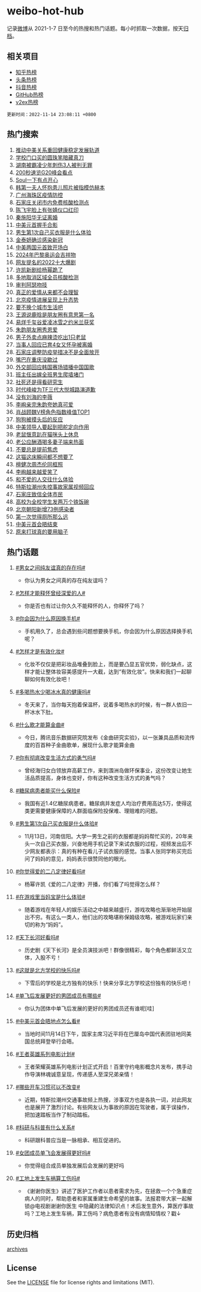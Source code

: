 # weibo-hot-hub

记录[微博](https://www.weibo.com)从 2021-1-7 日至今的热搜和热门话题。每小时抓取一次数据，按天[归档](archives)。

## 相关项目

- [知乎热榜](https://github.com/lonnyzhang423/zhihu-hot-hub)
- [头条热榜](https://github.com/lonnyzhang423/toutiao-hot-hub)
- [抖音热榜](https://github.com/lonnyzhang423/douyin-hot-hub)
- [GitHub热榜](https://github.com/lonnyzhang423/github-hot-hub)
- [v2ex热榜](https://github.com/lonnyzhang423/v2ex-hot-hub)


`更新时间：2022-11-14 23:08:11 +0800`

## 热门搜索

1. [推动中美关系重回健康稳定发展轨道](https://m.weibo.cn/search?containerid=100103type%3D1%26t%3D10%26q%3D%23%E6%8E%A8%E5%8A%A8%E4%B8%AD%E7%BE%8E%E5%85%B3%E7%B3%BB%E9%87%8D%E5%9B%9E%E5%81%A5%E5%BA%B7%E7%A8%B3%E5%AE%9A%E5%8F%91%E5%B1%95%E8%BD%A8%E9%81%93%23&stream_entry_id=51&isnewpage=1&extparam=seat%3D1%26cate%3D10103%26pos%3D0%26dgr%3D0%26filter_type%3Drealtimehot%26c_type%3D51%26display_time%3D1668438489%26pre_seqid%3D1668438141850026375147&luicode=10000011&lfid=106003type%253D25%2526t%253D3%2526disable_hot%253D1%2526filter_type%253Drealtimehot)
1. [学校门口买的圆珠笔暗藏真刀](https://m.weibo.cn/search?containerid=100103type%3D1%26t%3D10%26q%3D%23%E5%AD%A6%E6%A0%A1%E9%97%A8%E5%8F%A3%E4%B9%B0%E7%9A%84%E5%9C%86%E7%8F%A0%E7%AC%94%E6%9A%97%E8%97%8F%E7%9C%9F%E5%88%80%23&stream_entry_id=31&isnewpage=1&extparam=seat%3D1%26lcate%3D5001%26filter_type%3Drealtimehot%26dgr%3D0%26c_type%3D31%26q%3D%2523%25E5%25AD%25A6%25E6%25A0%25A1%25E9%2597%25A8%25E5%258F%25A3%25E4%25B9%25B0%25E7%259A%2584%25E5%259C%2586%25E7%258F%25A0%25E7%25AC%2594%25E6%259A%2597%25E8%2597%258F%25E7%259C%259F%25E5%2588%2580%2523%26cate%3D5001%26pos%3D0%26band_rank%3D1%26flag%3D0%26realpos%3D1%26display_time%3D1668438489%26pre_seqid%3D1668438141850026375147&luicode=10000011&lfid=106003type%253D25%2526t%253D3%2526disable_hot%253D1%2526filter_type%253Drealtimehot)
1. [湖南被霸凌少年刺伤3人被判无罪](https://m.weibo.cn/search?containerid=100103type%3D1%26t%3D10%26q%3D%23%E6%B9%96%E5%8D%97%E8%A2%AB%E9%9C%B8%E5%87%8C%E5%B0%91%E5%B9%B4%E5%88%BA%E4%BC%A43%E4%BA%BA%E8%A2%AB%E5%88%A4%E6%97%A0%E7%BD%AA%23&stream_entry_id=31&isnewpage=1&extparam=seat%3D1%26lcate%3D5001%26filter_type%3Drealtimehot%26dgr%3D0%26c_type%3D31%26q%3D%2523%25E6%25B9%2596%25E5%258D%2597%25E8%25A2%25AB%25E9%259C%25B8%25E5%2587%258C%25E5%25B0%2591%25E5%25B9%25B4%25E5%2588%25BA%25E4%25BC%25A43%25E4%25BA%25BA%25E8%25A2%25AB%25E5%2588%25A4%25E6%2597%25A0%25E7%25BD%25AA%2523%26cate%3D5001%26pos%3D1%26band_rank%3D2%26flag%3D1%26realpos%3D2%26display_time%3D1668438489%26pre_seqid%3D1668438141850026375147&luicode=10000011&lfid=106003type%253D25%2526t%253D3%2526disable_hot%253D1%2526filter_type%253Drealtimehot)
1. [200秒速览G20峰会看点](https://m.weibo.cn/search?containerid=100103type%3D1%26t%3D10%26q%3D%23200%E7%A7%92%E9%80%9F%E8%A7%88G20%E5%B3%B0%E4%BC%9A%E7%9C%8B%E7%82%B9%23&stream_entry_id=31&isnewpage=1&extparam=seat%3D1%26lcate%3D5001%26filter_type%3Drealtimehot%26dgr%3D0%26c_type%3D31%26q%3D%2523200%25E7%25A7%2592%25E9%2580%259F%25E8%25A7%2588G20%25E5%25B3%25B0%25E4%25BC%259A%25E7%259C%258B%25E7%2582%25B9%2523%26cate%3D5001%26pos%3D2%26band_rank%3D3%26flag%3D0%26realpos%3D3%26display_time%3D1668438489%26pre_seqid%3D1668438141850026375147&luicode=10000011&lfid=106003type%253D25%2526t%253D3%2526disable_hot%253D1%2526filter_type%253Drealtimehot)
1. [Soul一下有点开心](https://m.weibo.cn/search?containerid=100103type%3D1%26t%3D10%26q%3D%23Soul%E4%B8%80%E4%B8%8B%E6%9C%89%E7%82%B9%E5%BC%80%E5%BF%83%23&stream_entry_id=31&isnewpage=1&extparam=seat%3D1%26lcate%3D5001%26filter_type%3Drealtimehot%26dgr%3D0%26c_type%3D31%26adid%3D171916%26q%3D%2523Soul%25E4%25B8%2580%25E4%25B8%258B%25E6%259C%2589%25E7%2582%25B9%25E5%25BC%2580%25E5%25BF%2583%2523%26cate%3D5001%26pos%3D3%26topic_ad%3D1%26band_rank%3D4%26display_time%3D1668438489%26pre_seqid%3D1668438141850026375147&luicode=10000011&lfid=106003type%253D25%2526t%253D3%2526disable_hot%253D1%2526filter_type%253Drealtimehot)
1. [韩第一夫人怀抱患儿照片被指模仿赫本](https://m.weibo.cn/search?containerid=100103type%3D1%26t%3D10%26q%3D%23%E9%9F%A9%E7%AC%AC%E4%B8%80%E5%A4%AB%E4%BA%BA%E6%80%80%E6%8A%B1%E6%82%A3%E5%84%BF%E7%85%A7%E7%89%87%E8%A2%AB%E6%8C%87%E6%A8%A1%E4%BB%BF%E8%B5%AB%E6%9C%AC%23&stream_entry_id=31&isnewpage=1&extparam=seat%3D1%26lcate%3D5001%26filter_type%3Drealtimehot%26dgr%3D0%26c_type%3D31%26q%3D%2523%25E9%259F%25A9%25E7%25AC%25AC%25E4%25B8%2580%25E5%25A4%25AB%25E4%25BA%25BA%25E6%2580%2580%25E6%258A%25B1%25E6%2582%25A3%25E5%2584%25BF%25E7%2585%25A7%25E7%2589%2587%25E8%25A2%25AB%25E6%258C%2587%25E6%25A8%25A1%25E4%25BB%25BF%25E8%25B5%25AB%25E6%259C%25AC%2523%26cate%3D5001%26pos%3D4%26band_rank%3D4%26flag%3D0%26realpos%3D4%26display_time%3D1668438489%26pre_seqid%3D1668438141850026375147&luicode=10000011&lfid=106003type%253D25%2526t%253D3%2526disable_hot%253D1%2526filter_type%253Drealtimehot)
1. [广州海珠区疫情防控](https://m.weibo.cn/search?containerid=100103type%3D1%26t%3D10%26q%3D%23%E5%B9%BF%E5%B7%9E%E6%B5%B7%E7%8F%A0%E5%8C%BA%E7%96%AB%E6%83%85%E9%98%B2%E6%8E%A7%23&stream_entry_id=31&isnewpage=1&extparam=seat%3D1%26lcate%3D5001%26filter_type%3Drealtimehot%26dgr%3D0%26c_type%3D31%26q%3D%2523%25E5%25B9%25BF%25E5%25B7%259E%25E6%25B5%25B7%25E7%258F%25A0%25E5%258C%25BA%25E7%2596%25AB%25E6%2583%2585%25E9%2598%25B2%25E6%258E%25A7%2523%26cate%3D5001%26pos%3D5%26band_rank%3D5%26flag%3D1%26realpos%3D5%26display_time%3D1668438489%26pre_seqid%3D1668438141850026375147&luicode=10000011&lfid=106003type%253D25%2526t%253D3%2526disable_hot%253D1%2526filter_type%253Drealtimehot)
1. [石家庄关闭市内免费核酸检测点](https://m.weibo.cn/search?containerid=100103type%3D1%26t%3D10%26q%3D%23%E7%9F%B3%E5%AE%B6%E5%BA%84%E5%85%B3%E9%97%AD%E5%B8%82%E5%86%85%E5%85%8D%E8%B4%B9%E6%A0%B8%E9%85%B8%E6%A3%80%E6%B5%8B%E7%82%B9%23&stream_entry_id=31&isnewpage=1&extparam=seat%3D1%26lcate%3D5001%26filter_type%3Drealtimehot%26dgr%3D0%26c_type%3D31%26q%3D%2523%25E7%259F%25B3%25E5%25AE%25B6%25E5%25BA%2584%25E5%2585%25B3%25E9%2597%25AD%25E5%25B8%2582%25E5%2586%2585%25E5%2585%258D%25E8%25B4%25B9%25E6%25A0%25B8%25E9%2585%25B8%25E6%25A3%2580%25E6%25B5%258B%25E7%2582%25B9%2523%26cate%3D5001%26pos%3D6%26band_rank%3D6%26flag%3D16%26realpos%3D6%26display_time%3D1668438489%26pre_seqid%3D1668438141850026375147&luicode=10000011&lfid=106003type%253D25%2526t%253D3%2526disable_hot%253D1%2526filter_type%253Drealtimehot)
1. [陈飞宇脸上有张婧仪口红印](https://m.weibo.cn/search?containerid=100103type%3D1%26t%3D10%26q%3D%23%E9%99%88%E9%A3%9E%E5%AE%87%E8%84%B8%E4%B8%8A%E6%9C%89%E5%BC%A0%E5%A9%A7%E4%BB%AA%E5%8F%A3%E7%BA%A2%E5%8D%B0%23&stream_entry_id=31&isnewpage=1&extparam=seat%3D1%26lcate%3D5001%26filter_type%3Drealtimehot%26dgr%3D0%26c_type%3D31%26q%3D%2523%25E9%2599%2588%25E9%25A3%259E%25E5%25AE%2587%25E8%2584%25B8%25E4%25B8%258A%25E6%259C%2589%25E5%25BC%25A0%25E5%25A9%25A7%25E4%25BB%25AA%25E5%258F%25A3%25E7%25BA%25A2%25E5%258D%25B0%2523%26cate%3D5001%26pos%3D7%26band_rank%3D7%26flag%3D0%26realpos%3D7%26display_time%3D1668438489%26pre_seqid%3D1668438141850026375147&luicode=10000011&lfid=106003type%253D25%2526t%253D3%2526disable_hot%253D1%2526filter_type%253Drealtimehot)
1. [秦施阳华无证离婚](https://m.weibo.cn/search?containerid=100103type%3D1%26t%3D10%26q%3D%23%E7%A7%A6%E6%96%BD%E9%98%B3%E5%8D%8E%E6%97%A0%E8%AF%81%E7%A6%BB%E5%A9%9A%23&stream_entry_id=31&isnewpage=1&extparam=seat%3D1%26lcate%3D5001%26filter_type%3Drealtimehot%26dgr%3D0%26c_type%3D31%26q%3D%2523%25E7%25A7%25A6%25E6%2596%25BD%25E9%2598%25B3%25E5%258D%258E%25E6%2597%25A0%25E8%25AF%2581%25E7%25A6%25BB%25E5%25A9%259A%2523%26cate%3D5001%26pos%3D8%26band_rank%3D8%26flag%3D0%26realpos%3D8%26display_time%3D1668438489%26pre_seqid%3D1668438141850026375147&luicode=10000011&lfid=106003type%253D25%2526t%253D3%2526disable_hot%253D1%2526filter_type%253Drealtimehot)
1. [中美元首握手合影](https://m.weibo.cn/search?containerid=100103type%3D1%26t%3D10%26q%3D%23%E4%B8%AD%E7%BE%8E%E5%85%83%E9%A6%96%E6%8F%A1%E6%89%8B%E5%90%88%E5%BD%B1%23&stream_entry_id=31&isnewpage=1&extparam=seat%3D1%26lcate%3D5001%26filter_type%3Drealtimehot%26dgr%3D0%26c_type%3D31%26q%3D%2523%25E4%25B8%25AD%25E7%25BE%258E%25E5%2585%2583%25E9%25A6%2596%25E6%258F%25A1%25E6%2589%258B%25E5%2590%2588%25E5%25BD%25B1%2523%26cate%3D5001%26pos%3D9%26band_rank%3D9%26flag%3D0%26realpos%3D9%26display_time%3D1668438489%26pre_seqid%3D1668438141850026375147&luicode=10000011&lfid=106003type%253D25%2526t%253D3%2526disable_hot%253D1%2526filter_type%253Drealtimehot)
1. [男生第1次自己买衣服是什么体验](https://m.weibo.cn/search?containerid=100103type%3D1%26t%3D10%26q%3D%23%E7%94%B7%E7%94%9F%E7%AC%AC1%E6%AC%A1%E8%87%AA%E5%B7%B1%E4%B9%B0%E8%A1%A3%E6%9C%8D%E6%98%AF%E4%BB%80%E4%B9%88%E4%BD%93%E9%AA%8C%23&stream_entry_id=31&isnewpage=1&extparam=seat%3D1%26lcate%3D5001%26filter_type%3Drealtimehot%26dgr%3D0%26c_type%3D31%26q%3D%2523%25E7%2594%25B7%25E7%2594%259F%25E7%25AC%25AC1%25E6%25AC%25A1%25E8%2587%25AA%25E5%25B7%25B1%25E4%25B9%25B0%25E8%25A1%25A3%25E6%259C%258D%25E6%2598%25AF%25E4%25BB%2580%25E4%25B9%2588%25E4%25BD%2593%25E9%25AA%258C%2523%26cate%3D5001%26pos%3D10%26band_rank%3D10%26flag%3D0%26realpos%3D10%26display_time%3D1668438489%26pre_seqid%3D1668438141850026375147&luicode=10000011&lfid=106003type%253D25%2526t%253D3%2526disable_hot%253D1%2526filter_type%253Drealtimehot)
1. [金泰妍确诊感染新冠](https://m.weibo.cn/search?containerid=100103type%3D1%26t%3D10%26q%3D%23%E9%87%91%E6%B3%B0%E5%A6%8D%E7%A1%AE%E8%AF%8A%E6%84%9F%E6%9F%93%E6%96%B0%E5%86%A0%23&stream_entry_id=31&isnewpage=1&extparam=seat%3D1%26lcate%3D5001%26filter_type%3Drealtimehot%26dgr%3D0%26c_type%3D31%26q%3D%2523%25E9%2587%2591%25E6%25B3%25B0%25E5%25A6%258D%25E7%25A1%25AE%25E8%25AF%258A%25E6%2584%259F%25E6%259F%2593%25E6%2596%25B0%25E5%2586%25A0%2523%26cate%3D5001%26pos%3D11%26band_rank%3D11%26flag%3D1%26realpos%3D11%26display_time%3D1668438489%26pre_seqid%3D1668438141850026375147&luicode=10000011&lfid=106003type%253D25%2526t%253D3%2526disable_hot%253D1%2526filter_type%253Drealtimehot)
1. [中美两国元首致开场白](https://m.weibo.cn/search?containerid=100103type%3D1%26t%3D10%26q%3D%23%E4%B8%AD%E7%BE%8E%E4%B8%A4%E5%9B%BD%E5%85%83%E9%A6%96%E8%87%B4%E5%BC%80%E5%9C%BA%E7%99%BD%23&stream_entry_id=31&isnewpage=1&extparam=seat%3D1%26lcate%3D5001%26filter_type%3Drealtimehot%26dgr%3D0%26c_type%3D31%26q%3D%2523%25E4%25B8%25AD%25E7%25BE%258E%25E4%25B8%25A4%25E5%259B%25BD%25E5%2585%2583%25E9%25A6%2596%25E8%2587%25B4%25E5%25BC%2580%25E5%259C%25BA%25E7%2599%25BD%2523%26cate%3D5001%26pos%3D12%26band_rank%3D12%26flag%3D0%26realpos%3D12%26display_time%3D1668438489%26pre_seqid%3D1668438141850026375147&luicode=10000011&lfid=106003type%253D25%2526t%253D3%2526disable_hot%253D1%2526filter_type%253Drealtimehot)
1. [2024年巴黎奥运会吉祥物](https://m.weibo.cn/search?containerid=100103type%3D1%26t%3D10%26q%3D%232024%E5%B9%B4%E5%B7%B4%E9%BB%8E%E5%A5%A5%E8%BF%90%E4%BC%9A%E5%90%89%E7%A5%A5%E7%89%A9%23&stream_entry_id=31&isnewpage=1&extparam=seat%3D1%26lcate%3D5001%26filter_type%3Drealtimehot%26dgr%3D0%26c_type%3D31%26q%3D%25232024%25E5%25B9%25B4%25E5%25B7%25B4%25E9%25BB%258E%25E5%25A5%25A5%25E8%25BF%2590%25E4%25BC%259A%25E5%2590%2589%25E7%25A5%25A5%25E7%2589%25A9%2523%26cate%3D5001%26pos%3D13%26band_rank%3D13%26flag%3D0%26realpos%3D13%26display_time%3D1668438489%26pre_seqid%3D1668438141850026375147&luicode=10000011&lfid=106003type%253D25%2526t%253D3%2526disable_hot%253D1%2526filter_type%253Drealtimehot)
1. [网友提名的2022十大爆剧](https://m.weibo.cn/search?containerid=100103type%3D1%26t%3D10%26q%3D%23%E7%BD%91%E5%8F%8B%E6%8F%90%E5%90%8D%E7%9A%842022%E5%8D%81%E5%A4%A7%E7%88%86%E5%89%A7%23&stream_entry_id=31&isnewpage=1&extparam=seat%3D1%26lcate%3D5001%26filter_type%3Drealtimehot%26dgr%3D0%26c_type%3D31%26q%3D%2523%25E7%25BD%2591%25E5%258F%258B%25E6%258F%2590%25E5%2590%258D%25E7%259A%25842022%25E5%258D%2581%25E5%25A4%25A7%25E7%2588%2586%25E5%2589%25A7%2523%26cate%3D5001%26pos%3D14%26band_rank%3D14%26flag%3D0%26realpos%3D14%26display_time%3D1668438489%26pre_seqid%3D1668438141850026375147&luicode=10000011&lfid=106003type%253D25%2526t%253D3%2526disable_hot%253D1%2526filter_type%253Drealtimehot)
1. [许凯新剧给杨幂跪了](https://m.weibo.cn/search?containerid=100103type%3D1%26t%3D10%26q%3D%23%E8%AE%B8%E5%87%AF%E6%96%B0%E5%89%A7%E7%BB%99%E6%9D%A8%E5%B9%82%E8%B7%AA%E4%BA%86%23&stream_entry_id=31&isnewpage=1&extparam=seat%3D1%26lcate%3D5001%26filter_type%3Drealtimehot%26dgr%3D0%26c_type%3D31%26q%3D%2523%25E8%25AE%25B8%25E5%2587%25AF%25E6%2596%25B0%25E5%2589%25A7%25E7%25BB%2599%25E6%259D%25A8%25E5%25B9%2582%25E8%25B7%25AA%25E4%25BA%2586%2523%26cate%3D5001%26pos%3D15%26band_rank%3D15%26flag%3D0%26realpos%3D15%26display_time%3D1668438489%26pre_seqid%3D1668438141850026375147&luicode=10000011&lfid=106003type%253D25%2526t%253D3%2526disable_hot%253D1%2526filter_type%253Drealtimehot)
1. [多地取消区域全员核酸检测](https://m.weibo.cn/search?containerid=100103type%3D1%26t%3D10%26q%3D%23%E5%A4%9A%E5%9C%B0%E5%8F%96%E6%B6%88%E5%8C%BA%E5%9F%9F%E5%85%A8%E5%91%98%E6%A0%B8%E9%85%B8%E6%A3%80%E6%B5%8B%23&stream_entry_id=31&isnewpage=1&extparam=seat%3D1%26lcate%3D5001%26filter_type%3Drealtimehot%26dgr%3D0%26c_type%3D31%26q%3D%2523%25E5%25A4%259A%25E5%259C%25B0%25E5%258F%2596%25E6%25B6%2588%25E5%258C%25BA%25E5%259F%259F%25E5%2585%25A8%25E5%2591%2598%25E6%25A0%25B8%25E9%2585%25B8%25E6%25A3%2580%25E6%25B5%258B%2523%26cate%3D5001%26pos%3D16%26band_rank%3D16%26flag%3D2%26realpos%3D16%26display_time%3D1668438489%26pre_seqid%3D1668438141850026375147&luicode=10000011&lfid=106003type%253D25%2526t%253D3%2526disable_hot%253D1%2526filter_type%253Drealtimehot)
1. [审判阿瑟吻技](https://m.weibo.cn/search?containerid=100103type%3D1%26t%3D10%26q%3D%23%E5%AE%A1%E5%88%A4%E9%98%BF%E7%91%9F%E5%90%BB%E6%8A%80%23&stream_entry_id=31&isnewpage=1&extparam=seat%3D1%26lcate%3D5001%26filter_type%3Drealtimehot%26dgr%3D0%26c_type%3D31%26q%3D%2523%25E5%25AE%25A1%25E5%2588%25A4%25E9%2598%25BF%25E7%2591%259F%25E5%2590%25BB%25E6%258A%2580%2523%26cate%3D5001%26pos%3D17%26band_rank%3D17%26flag%3D0%26realpos%3D17%26display_time%3D1668438489%26pre_seqid%3D1668438141850026375147&luicode=10000011&lfid=106003type%253D25%2526t%253D3%2526disable_hot%253D1%2526filter_type%253Drealtimehot)
1. [真正的爱情从来都不会理智](https://m.weibo.cn/search?containerid=100103type%3D1%26t%3D10%26q%3D%23%E7%9C%9F%E6%AD%A3%E7%9A%84%E7%88%B1%E6%83%85%E4%BB%8E%E6%9D%A5%E9%83%BD%E4%B8%8D%E4%BC%9A%E7%90%86%E6%99%BA%23&stream_entry_id=31&isnewpage=1&extparam=seat%3D1%26lcate%3D5001%26filter_type%3Drealtimehot%26dgr%3D0%26c_type%3D31%26q%3D%2523%25E7%259C%259F%25E6%25AD%25A3%25E7%259A%2584%25E7%2588%25B1%25E6%2583%2585%25E4%25BB%258E%25E6%259D%25A5%25E9%2583%25BD%25E4%25B8%258D%25E4%25BC%259A%25E7%2590%2586%25E6%2599%25BA%2523%26cate%3D5001%26pos%3D18%26band_rank%3D18%26flag%3D0%26realpos%3D18%26display_time%3D1668438489%26pre_seqid%3D1668438141850026375147&luicode=10000011&lfid=106003type%253D25%2526t%253D3%2526disable_hot%253D1%2526filter_type%253Drealtimehot)
1. [北京疫情进展呈现上升态势](https://m.weibo.cn/search?containerid=100103type%3D1%26t%3D10%26q%3D%23%E5%8C%97%E4%BA%AC%E7%96%AB%E6%83%85%E8%BF%9B%E5%B1%95%E5%91%88%E7%8E%B0%E4%B8%8A%E5%8D%87%E6%80%81%E5%8A%BF%23&stream_entry_id=31&isnewpage=1&extparam=seat%3D1%26lcate%3D5001%26filter_type%3Drealtimehot%26dgr%3D0%26c_type%3D31%26q%3D%2523%25E5%258C%2597%25E4%25BA%25AC%25E7%2596%25AB%25E6%2583%2585%25E8%25BF%259B%25E5%25B1%2595%25E5%2591%2588%25E7%258E%25B0%25E4%25B8%258A%25E5%258D%2587%25E6%2580%2581%25E5%258A%25BF%2523%26cate%3D5001%26pos%3D19%26band_rank%3D19%26flag%3D0%26realpos%3D19%26display_time%3D1668438489%26pre_seqid%3D1668438141850026375147&luicode=10000011&lfid=106003type%253D25%2526t%253D3%2526disable_hot%253D1%2526filter_type%253Drealtimehot)
1. [要不换个城市生活吧](https://m.weibo.cn/search?containerid=100103type%3D1%26t%3D10%26q%3D%23%E8%A6%81%E4%B8%8D%E6%8D%A2%E4%B8%AA%E5%9F%8E%E5%B8%82%E7%94%9F%E6%B4%BB%E5%90%A7%23&stream_entry_id=31&isnewpage=1&extparam=seat%3D1%26lcate%3D5001%26filter_type%3Drealtimehot%26dgr%3D0%26c_type%3D31%26q%3D%2523%25E8%25A6%2581%25E4%25B8%258D%25E6%258D%25A2%25E4%25B8%25AA%25E5%259F%258E%25E5%25B8%2582%25E7%2594%259F%25E6%25B4%25BB%25E5%2590%25A7%2523%26cate%3D5001%26pos%3D20%26band_rank%3D20%26flag%3D0%26realpos%3D20%26display_time%3D1668438489%26pre_seqid%3D1668438141850026375147&luicode=10000011&lfid=106003type%253D25%2526t%253D3%2526disable_hot%253D1%2526filter_type%253Drealtimehot)
1. [王源说鹿晗是朋友圈有意思第一名](https://m.weibo.cn/search?containerid=100103type%3D1%26t%3D10%26q%3D%23%E7%8E%8B%E6%BA%90%E8%AF%B4%E9%B9%BF%E6%99%97%E6%98%AF%E6%9C%8B%E5%8F%8B%E5%9C%88%E6%9C%89%E6%84%8F%E6%80%9D%E7%AC%AC%E4%B8%80%E5%90%8D%23&stream_entry_id=31&isnewpage=1&extparam=seat%3D1%26lcate%3D5001%26filter_type%3Drealtimehot%26dgr%3D0%26c_type%3D31%26q%3D%2523%25E7%258E%258B%25E6%25BA%2590%25E8%25AF%25B4%25E9%25B9%25BF%25E6%2599%2597%25E6%2598%25AF%25E6%259C%258B%25E5%258F%258B%25E5%259C%2588%25E6%259C%2589%25E6%2584%258F%25E6%2580%259D%25E7%25AC%25AC%25E4%25B8%2580%25E5%2590%258D%2523%26cate%3D5001%26pos%3D21%26band_rank%3D21%26flag%3D2%26realpos%3D21%26display_time%3D1668438489%26pre_seqid%3D1668438141850026375147&luicode=10000011&lfid=106003type%253D25%2526t%253D3%2526disable_hot%253D1%2526filter_type%253Drealtimehot)
1. [易烊千玺谷爱凌冰雪之约米兰获奖](https://m.weibo.cn/search?containerid=100103type%3D1%26t%3D10%26q%3D%23%E6%98%93%E7%83%8A%E5%8D%83%E7%8E%BA%E8%B0%B7%E7%88%B1%E5%87%8C%E5%86%B0%E9%9B%AA%E4%B9%8B%E7%BA%A6%E7%B1%B3%E5%85%B0%E8%8E%B7%E5%A5%96%23&stream_entry_id=31&isnewpage=1&extparam=seat%3D1%26lcate%3D5001%26filter_type%3Drealtimehot%26dgr%3D0%26c_type%3D31%26q%3D%2523%25E6%2598%2593%25E7%2583%258A%25E5%258D%2583%25E7%258E%25BA%25E8%25B0%25B7%25E7%2588%25B1%25E5%2587%258C%25E5%2586%25B0%25E9%259B%25AA%25E4%25B9%258B%25E7%25BA%25A6%25E7%25B1%25B3%25E5%2585%25B0%25E8%258E%25B7%25E5%25A5%2596%2523%26cate%3D5001%26pos%3D22%26band_rank%3D22%26flag%3D0%26realpos%3D22%26display_time%3D1668438489%26pre_seqid%3D1668438141850026375147&luicode=10000011&lfid=106003type%253D25%2526t%253D3%2526disable_hot%253D1%2526filter_type%253Drealtimehot)
1. [朱韵朋友圈秀恩爱](https://m.weibo.cn/search?containerid=100103type%3D1%26t%3D10%26q%3D%23%E6%9C%B1%E9%9F%B5%E6%9C%8B%E5%8F%8B%E5%9C%88%E7%A7%80%E6%81%A9%E7%88%B1%23&stream_entry_id=31&isnewpage=1&extparam=seat%3D1%26lcate%3D5001%26filter_type%3Drealtimehot%26dgr%3D0%26c_type%3D31%26q%3D%2523%25E6%259C%25B1%25E9%259F%25B5%25E6%259C%258B%25E5%258F%258B%25E5%259C%2588%25E7%25A7%2580%25E6%2581%25A9%25E7%2588%25B1%2523%26cate%3D5001%26pos%3D23%26band_rank%3D23%26flag%3D0%26realpos%3D23%26display_time%3D1668438489%26pre_seqid%3D1668438141850026375147&luicode=10000011&lfid=106003type%253D25%2526t%253D3%2526disable_hot%253D1%2526filter_type%253Drealtimehot)
1. [男子外卖点麻辣烫吃出1只老鼠](https://m.weibo.cn/search?containerid=100103type%3D1%26t%3D10%26q%3D%23%E7%94%B7%E5%AD%90%E5%A4%96%E5%8D%96%E7%82%B9%E9%BA%BB%E8%BE%A3%E7%83%AB%E5%90%83%E5%87%BA1%E5%8F%AA%E8%80%81%E9%BC%A0%23&stream_entry_id=31&isnewpage=1&extparam=seat%3D1%26lcate%3D5001%26filter_type%3Drealtimehot%26dgr%3D0%26c_type%3D31%26q%3D%2523%25E7%2594%25B7%25E5%25AD%2590%25E5%25A4%2596%25E5%258D%2596%25E7%2582%25B9%25E9%25BA%25BB%25E8%25BE%25A3%25E7%2583%25AB%25E5%2590%2583%25E5%2587%25BA1%25E5%258F%25AA%25E8%2580%2581%25E9%25BC%25A0%2523%26cate%3D5001%26pos%3D24%26band_rank%3D24%26flag%3D0%26realpos%3D24%26display_time%3D1668438489%26pre_seqid%3D1668438141850026375147&luicode=10000011&lfid=106003type%253D25%2526t%253D3%2526disable_hot%253D1%2526filter_type%253Drealtimehot)
1. [当事人回应已育4女又怀孕被离婚](https://m.weibo.cn/search?containerid=100103type%3D1%26t%3D10%26q%3D%23%E5%BD%93%E4%BA%8B%E4%BA%BA%E5%9B%9E%E5%BA%94%E5%B7%B2%E8%82%B24%E5%A5%B3%E5%8F%88%E6%80%80%E5%AD%95%E8%A2%AB%E7%A6%BB%E5%A9%9A%23&stream_entry_id=31&isnewpage=1&extparam=seat%3D1%26lcate%3D5001%26filter_type%3Drealtimehot%26dgr%3D0%26c_type%3D31%26q%3D%2523%25E5%25BD%2593%25E4%25BA%258B%25E4%25BA%25BA%25E5%259B%259E%25E5%25BA%2594%25E5%25B7%25B2%25E8%2582%25B24%25E5%25A5%25B3%25E5%258F%2588%25E6%2580%2580%25E5%25AD%2595%25E8%25A2%25AB%25E7%25A6%25BB%25E5%25A9%259A%2523%26cate%3D5001%26pos%3D25%26band_rank%3D25%26flag%3D0%26realpos%3D25%26display_time%3D1668438489%26pre_seqid%3D1668438141850026375147&luicode=10000011&lfid=106003type%253D25%2526t%253D3%2526disable_hot%253D1%2526filter_type%253Drealtimehot)
1. [石家庄调整防疫举措决不是全面放开](https://m.weibo.cn/search?containerid=100103type%3D1%26t%3D10%26q%3D%23%E7%9F%B3%E5%AE%B6%E5%BA%84%E8%B0%83%E6%95%B4%E9%98%B2%E7%96%AB%E4%B8%BE%E6%8E%AA%E5%86%B3%E4%B8%8D%E6%98%AF%E5%85%A8%E9%9D%A2%E6%94%BE%E5%BC%80%23&stream_entry_id=31&isnewpage=1&extparam=seat%3D1%26lcate%3D5001%26filter_type%3Drealtimehot%26dgr%3D0%26c_type%3D31%26q%3D%2523%25E7%259F%25B3%25E5%25AE%25B6%25E5%25BA%2584%25E8%25B0%2583%25E6%2595%25B4%25E9%2598%25B2%25E7%2596%25AB%25E4%25B8%25BE%25E6%258E%25AA%25E5%2586%25B3%25E4%25B8%258D%25E6%2598%25AF%25E5%2585%25A8%25E9%259D%25A2%25E6%2594%25BE%25E5%25BC%2580%2523%26cate%3D5001%26pos%3D26%26band_rank%3D26%26flag%3D0%26realpos%3D26%26display_time%3D1668438489%26pre_seqid%3D1668438141850026375147&luicode=10000011&lfid=106003type%253D25%2526t%253D3%2526disable_hot%253D1%2526filter_type%253Drealtimehot)
1. [嘴巴在重庆没歇过](https://m.weibo.cn/search?containerid=100103type%3D1%26t%3D10%26q%3D%23%E5%98%B4%E5%B7%B4%E5%9C%A8%E9%87%8D%E5%BA%86%E6%B2%A1%E6%AD%87%E8%BF%87%23&stream_entry_id=31&isnewpage=1&extparam=seat%3D1%26lcate%3D5001%26filter_type%3Drealtimehot%26dgr%3D0%26c_type%3D31%26q%3D%2523%25E5%2598%25B4%25E5%25B7%25B4%25E5%259C%25A8%25E9%2587%258D%25E5%25BA%2586%25E6%25B2%25A1%25E6%25AD%2587%25E8%25BF%2587%2523%26cate%3D5001%26pos%3D27%26band_rank%3D27%26flag%3D1%26realpos%3D27%26display_time%3D1668438489%26pre_seqid%3D1668438141850026375147&luicode=10000011&lfid=106003type%253D25%2526t%253D3%2526disable_hot%253D1%2526filter_type%253Drealtimehot)
1. [外交部回应韩国赛场错播中国国歌](https://m.weibo.cn/search?containerid=100103type%3D1%26t%3D10%26q%3D%23%E5%A4%96%E4%BA%A4%E9%83%A8%E5%9B%9E%E5%BA%94%E9%9F%A9%E5%9B%BD%E8%B5%9B%E5%9C%BA%E9%94%99%E6%92%AD%E4%B8%AD%E5%9B%BD%E5%9B%BD%E6%AD%8C%23&stream_entry_id=31&isnewpage=1&extparam=seat%3D1%26lcate%3D5001%26filter_type%3Drealtimehot%26dgr%3D0%26c_type%3D31%26q%3D%2523%25E5%25A4%2596%25E4%25BA%25A4%25E9%2583%25A8%25E5%259B%259E%25E5%25BA%2594%25E9%259F%25A9%25E5%259B%25BD%25E8%25B5%259B%25E5%259C%25BA%25E9%2594%2599%25E6%2592%25AD%25E4%25B8%25AD%25E5%259B%25BD%25E5%259B%25BD%25E6%25AD%258C%2523%26cate%3D5001%26pos%3D28%26band_rank%3D28%26flag%3D0%26realpos%3D28%26display_time%3D1668438489%26pre_seqid%3D1668438141850026375147&luicode=10000011&lfid=106003type%253D25%2526t%253D3%2526disable_hot%253D1%2526filter_type%253Drealtimehot)
1. [班主任出嫁全班男生爬墙堵门](https://m.weibo.cn/search?containerid=100103type%3D1%26t%3D10%26q%3D%23%E7%8F%AD%E4%B8%BB%E4%BB%BB%E5%87%BA%E5%AB%81%E5%85%A8%E7%8F%AD%E7%94%B7%E7%94%9F%E7%88%AC%E5%A2%99%E5%A0%B5%E9%97%A8%23&stream_entry_id=31&isnewpage=1&extparam=seat%3D1%26lcate%3D5001%26filter_type%3Drealtimehot%26dgr%3D0%26c_type%3D31%26q%3D%2523%25E7%258F%25AD%25E4%25B8%25BB%25E4%25BB%25BB%25E5%2587%25BA%25E5%25AB%2581%25E5%2585%25A8%25E7%258F%25AD%25E7%2594%25B7%25E7%2594%259F%25E7%2588%25AC%25E5%25A2%2599%25E5%25A0%25B5%25E9%2597%25A8%2523%26cate%3D5001%26pos%3D29%26band_rank%3D29%26flag%3D0%26realpos%3D29%26display_time%3D1668438489%26pre_seqid%3D1668438141850026375147&luicode=10000011&lfid=106003type%253D25%2526t%253D3%2526disable_hot%253D1%2526filter_type%253Drealtimehot)
1. [社死还是得看研究生](https://m.weibo.cn/search?containerid=100103type%3D1%26t%3D10%26q%3D%23%E7%A4%BE%E6%AD%BB%E8%BF%98%E6%98%AF%E5%BE%97%E7%9C%8B%E7%A0%94%E7%A9%B6%E7%94%9F%23&stream_entry_id=31&isnewpage=1&extparam=seat%3D1%26lcate%3D5001%26filter_type%3Drealtimehot%26dgr%3D0%26c_type%3D31%26q%3D%2523%25E7%25A4%25BE%25E6%25AD%25BB%25E8%25BF%2598%25E6%2598%25AF%25E5%25BE%2597%25E7%259C%258B%25E7%25A0%2594%25E7%25A9%25B6%25E7%2594%259F%2523%26cate%3D5001%26pos%3D30%26band_rank%3D30%26flag%3D0%26realpos%3D30%26display_time%3D1668438489%26pre_seqid%3D1668438141850026375147&luicode=10000011&lfid=106003type%253D25%2526t%253D3%2526disable_hot%253D1%2526filter_type%253Drealtimehot)
1. [时代峰峻为TF三代大悦城路演道歉](https://m.weibo.cn/search?containerid=100103type%3D1%26t%3D10%26q%3D%23%E6%97%B6%E4%BB%A3%E5%B3%B0%E5%B3%BB%E4%B8%BATF%E4%B8%89%E4%BB%A3%E5%A4%A7%E6%82%A6%E5%9F%8E%E8%B7%AF%E6%BC%94%E9%81%93%E6%AD%89%23&stream_entry_id=31&isnewpage=1&extparam=seat%3D1%26lcate%3D5001%26filter_type%3Drealtimehot%26dgr%3D0%26c_type%3D31%26q%3D%2523%25E6%2597%25B6%25E4%25BB%25A3%25E5%25B3%25B0%25E5%25B3%25BB%25E4%25B8%25BATF%25E4%25B8%2589%25E4%25BB%25A3%25E5%25A4%25A7%25E6%2582%25A6%25E5%259F%258E%25E8%25B7%25AF%25E6%25BC%2594%25E9%2581%2593%25E6%25AD%2589%2523%26cate%3D5001%26pos%3D31%26band_rank%3D31%26flag%3D0%26realpos%3D31%26display_time%3D1668438489%26pre_seqid%3D1668438141850026375147&luicode=10000011&lfid=106003type%253D25%2526t%253D3%2526disable_hot%253D1%2526filter_type%253Drealtimehot)
1. [没有刘海的李薇](https://m.weibo.cn/search?containerid=100103type%3D1%26t%3D10%26q%3D%23%E6%B2%A1%E6%9C%89%E5%88%98%E6%B5%B7%E7%9A%84%E6%9D%8E%E8%96%87%23&stream_entry_id=31&isnewpage=1&extparam=seat%3D1%26lcate%3D5001%26filter_type%3Drealtimehot%26dgr%3D0%26c_type%3D31%26q%3D%2523%25E6%25B2%25A1%25E6%259C%2589%25E5%2588%2598%25E6%25B5%25B7%25E7%259A%2584%25E6%259D%258E%25E8%2596%2587%2523%26cate%3D5001%26pos%3D32%26band_rank%3D32%26flag%3D0%26realpos%3D32%26display_time%3D1668438489%26pre_seqid%3D1668438141850026375147&luicode=10000011&lfid=106003type%253D25%2526t%253D3%2526disable_hot%253D1%2526filter_type%253Drealtimehot)
1. [李峋亲完朱韵夸她真可爱](https://m.weibo.cn/search?containerid=100103type%3D1%26t%3D10%26q%3D%23%E6%9D%8E%E5%B3%8B%E4%BA%B2%E5%AE%8C%E6%9C%B1%E9%9F%B5%E5%A4%B8%E5%A5%B9%E7%9C%9F%E5%8F%AF%E7%88%B1%23&stream_entry_id=31&isnewpage=1&extparam=seat%3D1%26lcate%3D5001%26filter_type%3Drealtimehot%26dgr%3D0%26c_type%3D31%26q%3D%2523%25E6%259D%258E%25E5%25B3%258B%25E4%25BA%25B2%25E5%25AE%258C%25E6%259C%25B1%25E9%259F%25B5%25E5%25A4%25B8%25E5%25A5%25B9%25E7%259C%259F%25E5%258F%25AF%25E7%2588%25B1%2523%26cate%3D5001%26pos%3D33%26band_rank%3D33%26flag%3D0%26realpos%3D33%26display_time%3D1668438489%26pre_seqid%3D1668438141850026375147&luicode=10000011&lfid=106003type%253D25%2526t%253D3%2526disable_hot%253D1%2526filter_type%253Drealtimehot)
1. [肖战顾魏V榜角色指数峰值TOP1](https://m.weibo.cn/search?containerid=100103type%3D1%26t%3D10%26q%3D%23%E8%82%96%E6%88%98%E9%A1%BE%E9%AD%8FV%E6%A6%9C%E8%A7%92%E8%89%B2%E6%8C%87%E6%95%B0%E5%B3%B0%E5%80%BCTOP1%23&stream_entry_id=31&isnewpage=1&extparam=seat%3D1%26lcate%3D5001%26filter_type%3Drealtimehot%26dgr%3D0%26c_type%3D31%26q%3D%2523%25E8%2582%2596%25E6%2588%2598%25E9%25A1%25BE%25E9%25AD%258FV%25E6%25A6%259C%25E8%25A7%2592%25E8%2589%25B2%25E6%258C%2587%25E6%2595%25B0%25E5%25B3%25B0%25E5%2580%25BCTOP1%2523%26cate%3D5001%26pos%3D34%26band_rank%3D34%26flag%3D0%26realpos%3D34%26display_time%3D1668438489%26pre_seqid%3D1668438141850026375147&luicode=10000011&lfid=106003type%253D25%2526t%253D3%2526disable_hot%253D1%2526filter_type%253Drealtimehot)
1. [狗狗被摸头后的反应](https://m.weibo.cn/search?containerid=100103type%3D1%26t%3D10%26q%3D%23%E7%8B%97%E7%8B%97%E8%A2%AB%E6%91%B8%E5%A4%B4%E5%90%8E%E7%9A%84%E5%8F%8D%E5%BA%94%23&stream_entry_id=31&isnewpage=1&extparam=seat%3D1%26lcate%3D5001%26filter_type%3Drealtimehot%26dgr%3D0%26c_type%3D31%26q%3D%2523%25E7%258B%2597%25E7%258B%2597%25E8%25A2%25AB%25E6%2591%25B8%25E5%25A4%25B4%25E5%2590%258E%25E7%259A%2584%25E5%258F%258D%25E5%25BA%2594%2523%26cate%3D5001%26pos%3D35%26band_rank%3D35%26flag%3D1%26realpos%3D35%26display_time%3D1668438489%26pre_seqid%3D1668438141850026375147&luicode=10000011&lfid=106003type%253D25%2526t%253D3%2526disable_hot%253D1%2526filter_type%253Drealtimehot)
1. [中美领导人要起到把舵定向作用](https://m.weibo.cn/search?containerid=100103type%3D1%26t%3D10%26q%3D%23%E4%B8%AD%E7%BE%8E%E9%A2%86%E5%AF%BC%E4%BA%BA%E8%A6%81%E8%B5%B7%E5%88%B0%E6%8A%8A%E8%88%B5%E5%AE%9A%E5%90%91%E4%BD%9C%E7%94%A8%23&stream_entry_id=31&isnewpage=1&extparam=seat%3D1%26lcate%3D5001%26filter_type%3Drealtimehot%26dgr%3D0%26c_type%3D31%26q%3D%2523%25E4%25B8%25AD%25E7%25BE%258E%25E9%25A2%2586%25E5%25AF%25BC%25E4%25BA%25BA%25E8%25A6%2581%25E8%25B5%25B7%25E5%2588%25B0%25E6%258A%258A%25E8%2588%25B5%25E5%25AE%259A%25E5%2590%2591%25E4%25BD%259C%25E7%2594%25A8%2523%26cate%3D5001%26pos%3D36%26band_rank%3D36%26flag%3D0%26realpos%3D36%26display_time%3D1668438489%26pre_seqid%3D1668438141850026375147&luicode=10000011&lfid=106003type%253D25%2526t%253D3%2526disable_hot%253D1%2526filter_type%253Drealtimehot)
1. [老鼠惬意趴在猫咪头上休息](https://m.weibo.cn/search?containerid=100103type%3D1%26t%3D10%26q%3D%23%E8%80%81%E9%BC%A0%E6%83%AC%E6%84%8F%E8%B6%B4%E5%9C%A8%E7%8C%AB%E5%92%AA%E5%A4%B4%E4%B8%8A%E4%BC%91%E6%81%AF%23&stream_entry_id=31&isnewpage=1&extparam=seat%3D1%26lcate%3D5001%26filter_type%3Drealtimehot%26dgr%3D0%26c_type%3D31%26q%3D%2523%25E8%2580%2581%25E9%25BC%25A0%25E6%2583%25AC%25E6%2584%258F%25E8%25B6%25B4%25E5%259C%25A8%25E7%258C%25AB%25E5%2592%25AA%25E5%25A4%25B4%25E4%25B8%258A%25E4%25BC%2591%25E6%2581%25AF%2523%26cate%3D5001%26pos%3D37%26band_rank%3D37%26flag%3D0%26realpos%3D37%26display_time%3D1668438489%26pre_seqid%3D1668438141850026375147&luicode=10000011&lfid=106003type%253D25%2526t%253D3%2526disable_hot%253D1%2526filter_type%253Drealtimehot)
1. [老公应酬酒喝多妻子端来热面](https://m.weibo.cn/search?containerid=100103type%3D1%26t%3D10%26q%3D%23%E8%80%81%E5%85%AC%E5%BA%94%E9%85%AC%E9%85%92%E5%96%9D%E5%A4%9A%E5%A6%BB%E5%AD%90%E7%AB%AF%E6%9D%A5%E7%83%AD%E9%9D%A2%23&stream_entry_id=31&isnewpage=1&extparam=seat%3D1%26lcate%3D5001%26filter_type%3Drealtimehot%26dgr%3D0%26c_type%3D31%26q%3D%2523%25E8%2580%2581%25E5%2585%25AC%25E5%25BA%2594%25E9%2585%25AC%25E9%2585%2592%25E5%2596%259D%25E5%25A4%259A%25E5%25A6%25BB%25E5%25AD%2590%25E7%25AB%25AF%25E6%259D%25A5%25E7%2583%25AD%25E9%259D%25A2%2523%26cate%3D5001%26pos%3D38%26band_rank%3D38%26flag%3D0%26realpos%3D38%26display_time%3D1668438489%26pre_seqid%3D1668438141850026375147&luicode=10000011&lfid=106003type%253D25%2526t%253D3%2526disable_hot%253D1%2526filter_type%253Drealtimehot)
1. [不要总是提前焦虑](https://m.weibo.cn/search?containerid=100103type%3D1%26t%3D10%26q%3D%23%E4%B8%8D%E8%A6%81%E6%80%BB%E6%98%AF%E6%8F%90%E5%89%8D%E7%84%A6%E8%99%91%23&stream_entry_id=31&isnewpage=1&extparam=seat%3D1%26lcate%3D5001%26filter_type%3Drealtimehot%26dgr%3D0%26c_type%3D31%26q%3D%2523%25E4%25B8%258D%25E8%25A6%2581%25E6%2580%25BB%25E6%2598%25AF%25E6%258F%2590%25E5%2589%258D%25E7%2584%25A6%25E8%2599%2591%2523%26cate%3D5001%26pos%3D39%26band_rank%3D39%26flag%3D0%26realpos%3D39%26display_time%3D1668438489%26pre_seqid%3D1668438141850026375147&luicode=10000011&lfid=106003type%253D25%2526t%253D3%2526disable_hot%253D1%2526filter_type%253Drealtimehot)
1. [这猫这床瞬间都不想要了](https://m.weibo.cn/search?containerid=100103type%3D1%26t%3D10%26q%3D%23%E8%BF%99%E7%8C%AB%E8%BF%99%E5%BA%8A%E7%9E%AC%E9%97%B4%E9%83%BD%E4%B8%8D%E6%83%B3%E8%A6%81%E4%BA%86%23&stream_entry_id=31&isnewpage=1&extparam=seat%3D1%26lcate%3D5001%26filter_type%3Drealtimehot%26dgr%3D0%26c_type%3D31%26q%3D%2523%25E8%25BF%2599%25E7%258C%25AB%25E8%25BF%2599%25E5%25BA%258A%25E7%259E%25AC%25E9%2597%25B4%25E9%2583%25BD%25E4%25B8%258D%25E6%2583%25B3%25E8%25A6%2581%25E4%25BA%2586%2523%26cate%3D5001%26pos%3D40%26band_rank%3D40%26flag%3D1%26realpos%3D40%26display_time%3D1668438489%26pre_seqid%3D1668438141850026375147&luicode=10000011&lfid=106003type%253D25%2526t%253D3%2526disable_hot%253D1%2526filter_type%253Drealtimehot)
1. [檀健次周杰伦同框照](https://m.weibo.cn/search?containerid=100103type%3D1%26t%3D10%26q%3D%23%E6%AA%80%E5%81%A5%E6%AC%A1%E5%91%A8%E6%9D%B0%E4%BC%A6%E5%90%8C%E6%A1%86%E7%85%A7%23&stream_entry_id=31&isnewpage=1&extparam=seat%3D1%26lcate%3D5001%26filter_type%3Drealtimehot%26dgr%3D0%26c_type%3D31%26q%3D%2523%25E6%25AA%2580%25E5%2581%25A5%25E6%25AC%25A1%25E5%2591%25A8%25E6%259D%25B0%25E4%25BC%25A6%25E5%2590%258C%25E6%25A1%2586%25E7%2585%25A7%2523%26cate%3D5001%26pos%3D41%26band_rank%3D41%26flag%3D1%26realpos%3D41%26display_time%3D1668438489%26pre_seqid%3D1668438141850026375147&luicode=10000011&lfid=106003type%253D25%2526t%253D3%2526disable_hot%253D1%2526filter_type%253Drealtimehot)
1. [李峋越来越爱笑了](https://m.weibo.cn/search?containerid=100103type%3D1%26t%3D10%26q%3D%23%E6%9D%8E%E5%B3%8B%E8%B6%8A%E6%9D%A5%E8%B6%8A%E7%88%B1%E7%AC%91%E4%BA%86%23&stream_entry_id=31&isnewpage=1&extparam=seat%3D1%26lcate%3D5001%26filter_type%3Drealtimehot%26dgr%3D0%26c_type%3D31%26q%3D%2523%25E6%259D%258E%25E5%25B3%258B%25E8%25B6%258A%25E6%259D%25A5%25E8%25B6%258A%25E7%2588%25B1%25E7%25AC%2591%25E4%25BA%2586%2523%26cate%3D5001%26pos%3D42%26band_rank%3D42%26flag%3D1%26realpos%3D42%26display_time%3D1668438489%26pre_seqid%3D1668438141850026375147&luicode=10000011&lfid=106003type%253D25%2526t%253D3%2526disable_hot%253D1%2526filter_type%253Drealtimehot)
1. [和不爱的人交往什么体验](https://m.weibo.cn/search?containerid=100103type%3D1%26t%3D10%26q%3D%23%E5%92%8C%E4%B8%8D%E7%88%B1%E7%9A%84%E4%BA%BA%E4%BA%A4%E5%BE%80%E4%BB%80%E4%B9%88%E4%BD%93%E9%AA%8C%23&stream_entry_id=31&isnewpage=1&extparam=seat%3D1%26lcate%3D5001%26filter_type%3Drealtimehot%26dgr%3D0%26c_type%3D31%26q%3D%2523%25E5%2592%258C%25E4%25B8%258D%25E7%2588%25B1%25E7%259A%2584%25E4%25BA%25BA%25E4%25BA%25A4%25E5%25BE%2580%25E4%25BB%2580%25E4%25B9%2588%25E4%25BD%2593%25E9%25AA%258C%2523%26cate%3D5001%26pos%3D43%26band_rank%3D43%26flag%3D0%26realpos%3D43%26display_time%3D1668438489%26pre_seqid%3D1668438141850026375147&luicode=10000011&lfid=106003type%253D25%2526t%253D3%2526disable_hot%253D1%2526filter_type%253Drealtimehot)
1. [特斯拉潮州失控事故家属视频回应](https://m.weibo.cn/search?containerid=100103type%3D1%26t%3D10%26q%3D%23%E7%89%B9%E6%96%AF%E6%8B%89%E6%BD%AE%E5%B7%9E%E5%A4%B1%E6%8E%A7%E4%BA%8B%E6%95%85%E5%AE%B6%E5%B1%9E%E8%A7%86%E9%A2%91%E5%9B%9E%E5%BA%94%23&stream_entry_id=31&isnewpage=1&extparam=seat%3D1%26lcate%3D5001%26filter_type%3Drealtimehot%26dgr%3D0%26c_type%3D31%26q%3D%2523%25E7%2589%25B9%25E6%2596%25AF%25E6%258B%2589%25E6%25BD%25AE%25E5%25B7%259E%25E5%25A4%25B1%25E6%258E%25A7%25E4%25BA%258B%25E6%2595%2585%25E5%25AE%25B6%25E5%25B1%259E%25E8%25A7%2586%25E9%25A2%2591%25E5%259B%259E%25E5%25BA%2594%2523%26cate%3D5001%26pos%3D44%26band_rank%3D44%26flag%3D0%26realpos%3D44%26display_time%3D1668438489%26pre_seqid%3D1668438141850026375147&luicode=10000011&lfid=106003type%253D25%2526t%253D3%2526disable_hot%253D1%2526filter_type%253Drealtimehot)
1. [石家庄致信全体市民](https://m.weibo.cn/search?containerid=100103type%3D1%26t%3D10%26q%3D%23%E7%9F%B3%E5%AE%B6%E5%BA%84%E8%87%B4%E4%BF%A1%E5%85%A8%E4%BD%93%E5%B8%82%E6%B0%91%23&stream_entry_id=31&isnewpage=1&extparam=seat%3D1%26lcate%3D5001%26filter_type%3Drealtimehot%26dgr%3D0%26c_type%3D31%26q%3D%2523%25E7%259F%25B3%25E5%25AE%25B6%25E5%25BA%2584%25E8%2587%25B4%25E4%25BF%25A1%25E5%2585%25A8%25E4%25BD%2593%25E5%25B8%2582%25E6%25B0%2591%2523%26cate%3D5001%26pos%3D45%26band_rank%3D45%26flag%3D0%26realpos%3D45%26display_time%3D1668438489%26pre_seqid%3D1668438141850026375147&luicode=10000011&lfid=106003type%253D25%2526t%253D3%2526disable_hot%253D1%2526filter_type%253Drealtimehot)
1. [高校为全校学生发两万个铁饭碗](https://m.weibo.cn/search?containerid=100103type%3D1%26t%3D10%26q%3D%23%E9%AB%98%E6%A0%A1%E4%B8%BA%E5%85%A8%E6%A0%A1%E5%AD%A6%E7%94%9F%E5%8F%91%E4%B8%A4%E4%B8%87%E4%B8%AA%E9%93%81%E9%A5%AD%E7%A2%97%23&stream_entry_id=31&isnewpage=1&extparam=seat%3D1%26lcate%3D5001%26filter_type%3Drealtimehot%26dgr%3D0%26c_type%3D31%26q%3D%2523%25E9%25AB%2598%25E6%25A0%25A1%25E4%25B8%25BA%25E5%2585%25A8%25E6%25A0%25A1%25E5%25AD%25A6%25E7%2594%259F%25E5%258F%2591%25E4%25B8%25A4%25E4%25B8%2587%25E4%25B8%25AA%25E9%2593%2581%25E9%25A5%25AD%25E7%25A2%2597%2523%26cate%3D5001%26pos%3D46%26band_rank%3D46%26flag%3D0%26realpos%3D46%26display_time%3D1668438489%26pre_seqid%3D1668438141850026375147&luicode=10000011&lfid=106003type%253D25%2526t%253D3%2526disable_hot%253D1%2526filter_type%253Drealtimehot)
1. [北京朝阳新增73例感染者](https://m.weibo.cn/search?containerid=100103type%3D1%26t%3D10%26q%3D%23%E5%8C%97%E4%BA%AC%E6%9C%9D%E9%98%B3%E6%96%B0%E5%A2%9E73%E4%BE%8B%E6%84%9F%E6%9F%93%E8%80%85%23&stream_entry_id=31&isnewpage=1&extparam=seat%3D1%26lcate%3D5001%26filter_type%3Drealtimehot%26dgr%3D0%26c_type%3D31%26q%3D%2523%25E5%258C%2597%25E4%25BA%25AC%25E6%259C%259D%25E9%2598%25B3%25E6%2596%25B0%25E5%25A2%259E73%25E4%25BE%258B%25E6%2584%259F%25E6%259F%2593%25E8%2580%2585%2523%26cate%3D5001%26pos%3D47%26band_rank%3D47%26flag%3D0%26realpos%3D47%26display_time%3D1668438489%26pre_seqid%3D1668438141850026375147&luicode=10000011&lfid=106003type%253D25%2526t%253D3%2526disable_hot%253D1%2526filter_type%253Drealtimehot)
1. [第一次觉得厕所那么远](https://m.weibo.cn/search?containerid=100103type%3D1%26t%3D10%26q%3D%23%E7%AC%AC%E4%B8%80%E6%AC%A1%E8%A7%89%E5%BE%97%E5%8E%95%E6%89%80%E9%82%A3%E4%B9%88%E8%BF%9C%23&stream_entry_id=31&isnewpage=1&extparam=seat%3D1%26lcate%3D5001%26filter_type%3Drealtimehot%26dgr%3D0%26c_type%3D31%26q%3D%2523%25E7%25AC%25AC%25E4%25B8%2580%25E6%25AC%25A1%25E8%25A7%2589%25E5%25BE%2597%25E5%258E%2595%25E6%2589%2580%25E9%2582%25A3%25E4%25B9%2588%25E8%25BF%259C%2523%26cate%3D5001%26pos%3D48%26band_rank%3D48%26flag%3D1%26realpos%3D48%26display_time%3D1668438489%26pre_seqid%3D1668438141850026375147&luicode=10000011&lfid=106003type%253D25%2526t%253D3%2526disable_hot%253D1%2526filter_type%253Drealtimehot)
1. [中美元首会晤结束](https://m.weibo.cn/search?containerid=100103type%3D1%26t%3D10%26q%3D%23%E4%B8%AD%E7%BE%8E%E5%85%83%E9%A6%96%E4%BC%9A%E6%99%A4%E7%BB%93%E6%9D%9F%23&stream_entry_id=31&isnewpage=1&extparam=seat%3D1%26lcate%3D5001%26filter_type%3Drealtimehot%26dgr%3D0%26c_type%3D31%26q%3D%2523%25E4%25B8%25AD%25E7%25BE%258E%25E5%2585%2583%25E9%25A6%2596%25E4%25BC%259A%25E6%2599%25A4%25E7%25BB%2593%25E6%259D%259F%2523%26cate%3D5001%26pos%3D49%26band_rank%3D49%26flag%3D0%26realpos%3D49%26display_time%3D1668438489%26pre_seqid%3D1668438141850026375147&luicode=10000011&lfid=106003type%253D25%2526t%253D3%2526disable_hot%253D1%2526filter_type%253Drealtimehot)
1. [原来打球真的要用脑子](https://m.weibo.cn/search?containerid=100103type%3D1%26t%3D10%26q%3D%23%E5%8E%9F%E6%9D%A5%E6%89%93%E7%90%83%E7%9C%9F%E7%9A%84%E8%A6%81%E7%94%A8%E8%84%91%E5%AD%90%23&stream_entry_id=31&isnewpage=1&extparam=seat%3D1%26lcate%3D5001%26filter_type%3Drealtimehot%26dgr%3D0%26c_type%3D31%26q%3D%2523%25E5%258E%259F%25E6%259D%25A5%25E6%2589%2593%25E7%2590%2583%25E7%259C%259F%25E7%259A%2584%25E8%25A6%2581%25E7%2594%25A8%25E8%2584%2591%25E5%25AD%2590%2523%26cate%3D5001%26pos%3D50%26band_rank%3D50%26flag%3D1%26realpos%3D50%26display_time%3D1668438489%26pre_seqid%3D1668438141850026375147&luicode=10000011&lfid=106003type%253D25%2526t%253D3%2526disable_hot%253D1%2526filter_type%253Drealtimehot)

## 热门话题

1. [#男女之间纯友谊真的存在吗#](https://m.weibo.cn/search?containerid=231522type%3D1%26t%3D10%26q%3D%23%E7%94%B7%E5%A5%B3%E4%B9%8B%E9%97%B4%E7%BA%AF%E5%8F%8B%E8%B0%8A%E7%9C%9F%E7%9A%84%E5%AD%98%E5%9C%A8%E5%90%97%23&stream_entry_id=128&isnewpage=1&extparam=seat%3D1%26dgr%3D0%26lcate%3D5004%26pos%3D1-0-0%26unitid%3D1668425149389%26cate%3D5004%26c_type%3D128%26display_time%3D1668438491%26pre_seqid%3D16684384915140608873&luicode=10000011&lfid=231648_-_4)
    - 你认为男女之间真的存在纯友谊吗？

1. [#怎样才能释怀曾经深爱的人#](https://m.weibo.cn/search?containerid=231522type%3D1%26t%3D10%26q%3D%23%E6%80%8E%E6%A0%B7%E6%89%8D%E8%83%BD%E9%87%8A%E6%80%80%E6%9B%BE%E7%BB%8F%E6%B7%B1%E7%88%B1%E7%9A%84%E4%BA%BA%23&stream_entry_id=128&isnewpage=1&extparam=seat%3D1%26dgr%3D0%26lcate%3D5004%26pos%3D1-0-1%26unitid%3D1668416762853%26cate%3D5004%26c_type%3D128%26display_time%3D1668438491%26pre_seqid%3D16684384915140608873&luicode=10000011&lfid=231648_-_4)
    - 你是否也有过让你久久不能释怀的人，你释怀了吗？

1. [#你会因为什么原因换手机#](https://m.weibo.cn/search?containerid=231522type%3D1%26t%3D10%26q%3D%23%E4%BD%A0%E4%BC%9A%E5%9B%A0%E4%B8%BA%E4%BB%80%E4%B9%88%E5%8E%9F%E5%9B%A0%E6%8D%A2%E6%89%8B%E6%9C%BA%23&stream_entry_id=128&isnewpage=1&extparam=seat%3D1%26dgr%3D0%26lcate%3D5004%26pos%3D1-0-2%26unitid%3D1668411351512%26cate%3D5004%26c_type%3D128%26display_time%3D1668438491%26pre_seqid%3D16684384915140608873&luicode=10000011&lfid=231648_-_4)
    - 手机用久了，总会遇到些问题想要换手机，你会因为什么原因选择换手机呢？

1. [#怎样才是有效化妆#](https://m.weibo.cn/search?containerid=231522type%3D1%26t%3D10%26q%3D%23%E6%80%8E%E6%A0%B7%E6%89%8D%E6%98%AF%E6%9C%89%E6%95%88%E5%8C%96%E5%A6%86%23&stream_entry_id=128&isnewpage=1&extparam=seat%3D1%26dgr%3D0%26lcate%3D5004%26pos%3D1-0-3%26unitid%3D1668421249821%26cate%3D5004%26c_type%3D128%26display_time%3D1668438491%26pre_seqid%3D16684384915140608873&luicode=10000011&lfid=231648_-_4)
    - 化妆不仅仅是把彩妆品堆叠到脸上，而是要凸显五官优势，弱化缺点，这样才能让整体妆容美感提升一大截，达到“有效化妆”。快来和我们一起聊聊如何有效化妆吧！

1. [#多喝热水少喝冰水真的健康吗#](https://m.weibo.cn/search?containerid=231522type%3D1%26t%3D10%26q%3D%23%E5%A4%9A%E5%96%9D%E7%83%AD%E6%B0%B4%E5%B0%91%E5%96%9D%E5%86%B0%E6%B0%B4%E7%9C%9F%E7%9A%84%E5%81%A5%E5%BA%B7%E5%90%97%23&stream_entry_id=128&isnewpage=1&extparam=seat%3D1%26dgr%3D0%26lcate%3D5004%26pos%3D1-0-4%26unitid%3D1668354338312%26cate%3D5004%26c_type%3D128%26display_time%3D1668438491%26pre_seqid%3D16684384915140608873&luicode=10000011&lfid=231648_-_4)
    - 冬天来了，当你每天抱着保温杯，说着多喝热水的时候，有一群人依旧一杯冰水下肚。

1. [#什么歌才能算金曲#](https://m.weibo.cn/search?containerid=231522type%3D1%26t%3D10%26q%3D%23%E4%BB%80%E4%B9%88%E6%AD%8C%E6%89%8D%E8%83%BD%E7%AE%97%E9%87%91%E6%9B%B2%23&stream_entry_id=128&isnewpage=1&extparam=seat%3D1%26dgr%3D0%26lcate%3D5004%26pos%3D1-0-5%26unitid%3D1668425449862%26cate%3D5004%26c_type%3D128%26display_time%3D1668438491%26pre_seqid%3D16684384915140608873&luicode=10000011&lfid=231648_-_4)
    - 今日，腾讯音乐数据研究院发布《金曲研究实验》，以一张兼具品质和流传度的百首种子金曲歌单，展现什么歌才能算金曲

1. [#你有彻底改变生活方式的勇气吗#](https://m.weibo.cn/search?containerid=231522type%3D1%26t%3D10%26q%3D%23%E4%BD%A0%E6%9C%89%E5%BD%BB%E5%BA%95%E6%94%B9%E5%8F%98%E7%94%9F%E6%B4%BB%E6%96%B9%E5%BC%8F%E7%9A%84%E5%8B%87%E6%B0%94%E5%90%97%23&stream_entry_id=128&isnewpage=1&extparam=seat%3D1%26dgr%3D0%26lcate%3D5004%26pos%3D1-0-6%26unitid%3D1668311434269%26cate%3D5004%26c_type%3D128%26display_time%3D1668438491%26pre_seqid%3D16684384915140608873&luicode=10000011&lfid=231648_-_4)
    - 曾经海归女白领放弃高薪工作，来到涠洲岛做环保事业，这份改变让她生活品质提高，身体也变好，你有这种改变生活方式的勇气吗？

1. [#糖尿病患者能买什么保险#](https://m.weibo.cn/search?containerid=231522type%3D1%26t%3D10%26q%3D%23%E7%B3%96%E5%B0%BF%E7%97%85%E6%82%A3%E8%80%85%E8%83%BD%E4%B9%B0%E4%BB%80%E4%B9%88%E4%BF%9D%E9%99%A9%23&stream_entry_id=128&isnewpage=1&extparam=seat%3D1%26dgr%3D0%26lcate%3D5004%26pos%3D1-0-7%26unitid%3D1668409545451%26cate%3D5004%26c_type%3D128%26display_time%3D1668438491%26pre_seqid%3D16684384915140608873&luicode=10000011&lfid=231648_-_4)
    - 我国有近1.4亿糖尿病患者。糖尿病并发症人均治疗费用高达5万，使得这类更需要健康保障的人群面临保险投保难、理赔难的问题。

1. [#男生第1次自己买衣服是什么体验#](https://m.weibo.cn/search?containerid=231522type%3D1%26t%3D10%26q%3D%23%E7%94%B7%E7%94%9F%E7%AC%AC1%E6%AC%A1%E8%87%AA%E5%B7%B1%E4%B9%B0%E8%A1%A3%E6%9C%8D%E6%98%AF%E4%BB%80%E4%B9%88%E4%BD%93%E9%AA%8C%23&stream_entry_id=128&isnewpage=1&extparam=seat%3D1%26dgr%3D0%26lcate%3D5004%26pos%3D1-0-8%26unitid%3D1668415249635%26cate%3D5004%26c_type%3D128%26display_time%3D1668438491%26pre_seqid%3D16684384915140608873&luicode=10000011&lfid=231648_-_4)
    - 11月13日，河南信阳。大学一男生之前的衣服都是妈妈帮忙买的，20年来头一次自己买衣服，兴奋地用手机记录下来试衣服的过程，视频发出后不少网友都表示：真的有种在看儿子试衣服的感觉。当事人张同学称买完后问了妈妈的意见，妈妈表示很赞同他的眼光。

1. [#你觉得爱的二八定律好看吗#](https://m.weibo.cn/search?containerid=231522type%3D1%26t%3D10%26q%3D%23%E4%BD%A0%E8%A7%89%E5%BE%97%E7%88%B1%E7%9A%84%E4%BA%8C%E5%85%AB%E5%AE%9A%E5%BE%8B%E5%A5%BD%E7%9C%8B%E5%90%97%23&stream_entry_id=128&isnewpage=1&extparam=seat%3D1%26dgr%3D0%26lcate%3D5004%26pos%3D1-0-9%26unitid%3D1668423652009%26cate%3D5004%26c_type%3D128%26display_time%3D1668438491%26pre_seqid%3D16684384915140608873&luicode=10000011&lfid=231648_-_4)
    - 杨幂许凯《爱的二八定律》开播，你们看了吗觉得怎么样？

1. [#在游戏里当妈宝是什么体验#](https://m.weibo.cn/search?containerid=231522type%3D1%26t%3D10%26q%3D%23%E5%9C%A8%E6%B8%B8%E6%88%8F%E9%87%8C%E5%BD%93%E5%A6%88%E5%AE%9D%E6%98%AF%E4%BB%80%E4%B9%88%E4%BD%93%E9%AA%8C%23&stream_entry_id=128&isnewpage=1&extparam=seat%3D1%26dgr%3D0%26lcate%3D5004%26pos%3D1-0-10%26unitid%3D1668312635279%26cate%3D5004%26c_type%3D128%26display_time%3D1668438491%26pre_seqid%3D16684384915140608873&luicode=10000011&lfid=231648_-_4)
    - 随着游戏在年轻人的娱乐活动之中越来越盛行，游戏攻略也渐渐地开始层出不穷。有这么一类人，他们出的攻略堪称保姆级攻略，被游戏玩家们亲切的称为“妈妈”。

1. [#天下长河好看吗#](https://m.weibo.cn/search?containerid=231522type%3D1%26t%3D10%26q%3D%23%E5%A4%A9%E4%B8%8B%E9%95%BF%E6%B2%B3%E5%A5%BD%E7%9C%8B%E5%90%97%23&stream_entry_id=128&isnewpage=1&extparam=seat%3D1%26dgr%3D0%26lcate%3D5004%26pos%3D1-0-11%26unitid%3D1668420049879%26cate%3D5004%26c_type%3D128%26display_time%3D1668438491%26pre_seqid%3D16684384915140608873&luicode=10000011&lfid=231648_-_4)
    - 历史剧《天下长河》是全员演技派吧！群像很精彩，每个角色都鲜活又立体，入股不亏！

1. [#这就是北方学校的快乐吗#](https://m.weibo.cn/search?containerid=231522type%3D1%26t%3D10%26q%3D%23%E8%BF%99%E5%B0%B1%E6%98%AF%E5%8C%97%E6%96%B9%E5%AD%A6%E6%A0%A1%E7%9A%84%E5%BF%AB%E4%B9%90%E5%90%97%23&stream_entry_id=128&isnewpage=1&extparam=seat%3D1%26dgr%3D0%26lcate%3D5004%26pos%3D1-0-12%26unitid%3D1668425749952%26cate%3D5004%26c_type%3D128%26display_time%3D1668438491%26pre_seqid%3D16684384915140608873&luicode=10000011&lfid=231648_-_4)
    - 下雪后的学校是北方独有的快乐！快来分享北方学校这份独有的快乐吧！

1. [#单飞后发展更好的男团成员有哪些#](https://m.weibo.cn/search?containerid=231522type%3D1%26t%3D10%26q%3D%23%E5%8D%95%E9%A3%9E%E5%90%8E%E5%8F%91%E5%B1%95%E6%9B%B4%E5%A5%BD%E7%9A%84%E7%94%B7%E5%9B%A2%E6%88%90%E5%91%98%E6%9C%89%E5%93%AA%E4%BA%9B%23&stream_entry_id=128&isnewpage=1&extparam=seat%3D1%26dgr%3D0%26lcate%3D5004%26pos%3D1-0-13%26unitid%3D1668429363494%26cate%3D5004%26c_type%3D128%26display_time%3D1668438491%26pre_seqid%3D16684384915140608873&luicode=10000011&lfid=231648_-_4)
    - 你认为团体中单飞后发展的更好的男团成员还有谁呢[哇]

1. [#中美元首会晤地点怎么看#](https://m.weibo.cn/search?containerid=231522type%3D1%26t%3D10%26q%3D%23%E4%B8%AD%E7%BE%8E%E5%85%83%E9%A6%96%E4%BC%9A%E6%99%A4%E5%9C%B0%E7%82%B9%E6%80%8E%E4%B9%88%E7%9C%8B%23&stream_entry_id=128&isnewpage=1&extparam=seat%3D1%26dgr%3D0%26lcate%3D5004%26pos%3D1-0-14%26unitid%3D1668415571752%26cate%3D5004%26c_type%3D128%26display_time%3D1668438491%26pre_seqid%3D16684384915140608873&luicode=10000011&lfid=231648_-_4)
    - 当地时间11月14日下午，国家主席习近平将在巴厘岛中国代表团驻地同美国总统拜登举行会晤。

1. [#王者英雄系列电影计划#](https://m.weibo.cn/search?containerid=231522type%3D1%26t%3D10%26q%3D%23%E7%8E%8B%E8%80%85%E8%8B%B1%E9%9B%84%E7%B3%BB%E5%88%97%E7%94%B5%E5%BD%B1%E8%AE%A1%E5%88%92%23&stream_entry_id=128&isnewpage=1&extparam=seat%3D1%26dgr%3D0%26lcate%3D5004%26pos%3D1-0-15%26unitid%3D1668265842908%26cate%3D5004%26c_type%3D128%26display_time%3D1668438491%26pre_seqid%3D16684384915140608873&luicode=10000011&lfid=231648_-_4)
    - 王者荣耀英雄系列电影计划正式开启！百里守约电影概念片发布，携手动作导演林魂诚意呈现，传递感人至深兄弟亲情！

1. [#哪些开车习惯可以不改变#](https://m.weibo.cn/search?containerid=231522type%3D1%26t%3D10%26q%3D%23%E5%93%AA%E4%BA%9B%E5%BC%80%E8%BD%A6%E4%B9%A0%E6%83%AF%E5%8F%AF%E4%BB%A5%E4%B8%8D%E6%94%B9%E5%8F%98%23&stream_entry_id=128&isnewpage=1&extparam=seat%3D1%26dgr%3D0%26lcate%3D5004%26pos%3D1-0-16%26unitid%3D1668438363735%26cate%3D5004%26c_type%3D128%26display_time%3D1668438491%26pre_seqid%3D16684384915140608873&luicode=10000011&lfid=231648_-_4)
    - 近期，特斯拉潮州交通事故频上热搜，涉事双方也是各执一词，对此网友也是展开了激烈讨论。有些网友认为事故的原因在驾驶者，属于误操作，把加速踏板当作了制动踏板。

1. [#科研与科普有什么关系#](https://m.weibo.cn/search?containerid=231522type%3D1%26t%3D10%26q%3D%23%E7%A7%91%E7%A0%94%E4%B8%8E%E7%A7%91%E6%99%AE%E6%9C%89%E4%BB%80%E4%B9%88%E5%85%B3%E7%B3%BB%23&stream_entry_id=128&isnewpage=1&extparam=seat%3D1%26dgr%3D0%26lcate%3D5004%26pos%3D1-0-17%26unitid%3D1668426651442%26cate%3D5004%26c_type%3D128%26display_time%3D1668438491%26pre_seqid%3D16684384915140608873&luicode=10000011&lfid=231648_-_4)
    - 科研跟科普应当是一脉相承、相互促进的。

1. [#女团成员单飞会发展得更好吗#](https://m.weibo.cn/search?containerid=231522type%3D1%26t%3D10%26q%3D%23%E5%A5%B3%E5%9B%A2%E6%88%90%E5%91%98%E5%8D%95%E9%A3%9E%E4%BC%9A%E5%8F%91%E5%B1%95%E5%BE%97%E6%9B%B4%E5%A5%BD%E5%90%97%23&stream_entry_id=128&isnewpage=1&extparam=seat%3D1%26dgr%3D0%26lcate%3D5004%26pos%3D1-0-18%26unitid%3D1668412554301%26cate%3D5004%26c_type%3D128%26display_time%3D1668438491%26pre_seqid%3D16684384915140608873&luicode=10000011&lfid=231648_-_4)
    - 你觉得组合成员单独发展后会发展的更好吗

1. [#工地上发生车祸算工伤吗#](https://m.weibo.cn/search?containerid=231522type%3D1%26t%3D10%26q%3D%23%E5%B7%A5%E5%9C%B0%E4%B8%8A%E5%8F%91%E7%94%9F%E8%BD%A6%E7%A5%B8%E7%AE%97%E5%B7%A5%E4%BC%A4%E5%90%97%23&stream_entry_id=128&isnewpage=1&extparam=seat%3D1%26dgr%3D0%26lcate%3D5004%26pos%3D1-0-19%26unitid%3D1668413154136%26cate%3D5004%26c_type%3D128%26display_time%3D1668438491%26pre_seqid%3D16684384915140608873&luicode=10000011&lfid=231648_-_4)
    - 《谢谢你医生》讲述了医护工作者以患者需求为先，在拯救一个个急重症病人的同时，帮助患者和家属重建生命希望的故事。法报君带大家一起解锁@电视剧谢谢你医生 中隐藏的法律知识点！术后发生意外，算医疗事故吗？工地上发生车祸，算工伤吗？病危患者有没有病情知情权？戳↓


## 历史归档

[archives](archives)

## License

See the [LICENSE](LICENSE) file for license rights and limitations (MIT).
